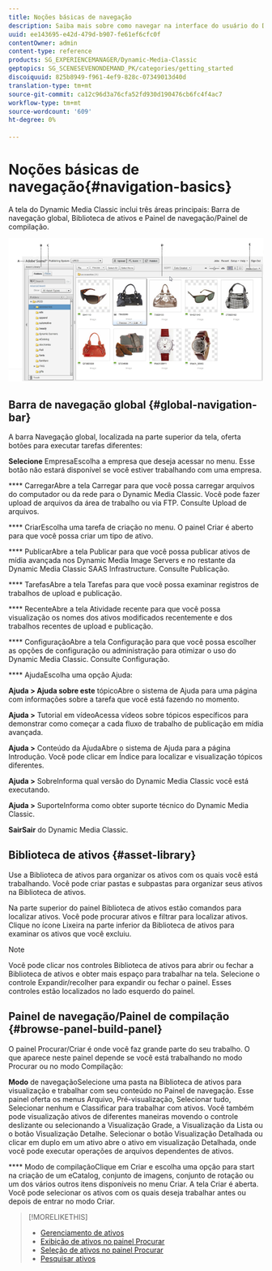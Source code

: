 ```yaml
---
title: Noções básicas de navegação
description: Saiba mais sobre como navegar na interface do usuário do Dynamic Media Classic.
uuid: ee143695-e42d-479d-b907-fe61ef6cfc0f
contentOwner: admin
content-type: reference
products: SG_EXPERIENCEMANAGER/Dynamic-Media-Classic
geptopics: SG_SCENESEVENONDEMAND_PK/categories/getting_started
discoiquuid: 825b8949-f961-4ef9-828c-07349013d40d
translation-type: tm+mt
source-git-commit: ca12c96d3a76cfa52fd930d190476cb6fc4f4ac7
workflow-type: tm+mt
source-wordcount: '609'
ht-degree: 0%

---
```



# Noções básicas de navegação{#navigation-basics}

A tela do Dynamic Media Classic inclui três áreas principais: Barra de navegação global, Biblioteca de ativos e Painel de navegação/Painel de compilação.

![Noções básicas de navegação](/help/assets/gs_navigation_basics_popup_popup.png)

## Barra de navegação global {#global-navigation-bar}

A barra Navegação global, localizada na parte superior da tela, oferta botões para executar tarefas diferentes:

**Selecione** EmpresaEscolha a empresa que deseja acessar no menu. Esse botão não estará disponível se você estiver trabalhando com uma empresa.

**** CarregarAbre a tela Carregar para que você possa carregar arquivos do computador ou da rede para o Dynamic Media Classic. Você pode fazer upload de arquivos da área de trabalho ou via FTP. Consulte Upload de arquivos.

**** CriarEscolha uma tarefa de criação no menu. O painel Criar é aberto para que você possa criar um tipo de ativo.

**** PublicarAbre a tela Publicar para que você possa publicar ativos de mídia avançada nos Dynamic Media Image Servers e no restante da Dynamic Media Classic SAAS Infrastructure. Consulte Publicação.

**** TarefasAbre a tela Tarefas para que você possa examinar registros de trabalhos de upload e publicação.

**** RecenteAbre a tela Atividade recente para que você possa visualização os nomes dos ativos modificados recentemente e dos trabalhos recentes de upload e publicação.

**** ConfiguraçãoAbre a tela Configuração para que você possa escolher as opções de configuração ou administração para otimizar o uso do Dynamic Media Classic. Consulte Configuração.

**** AjudaEscolha uma opção Ajuda:

**Ajuda > Ajuda sobre este** tópicoAbre o sistema de Ajuda para uma página com informações sobre a tarefa que você está fazendo no momento.

**Ajuda >** Tutorial em vídeoAcessa vídeos sobre tópicos específicos para demonstrar como começar a cada fluxo de trabalho de publicação em mídia avançada.

**Ajuda >** Conteúdo da AjudaAbre o sistema de Ajuda para a página Introdução. Você pode clicar em Índice para localizar e visualização tópicos diferentes.

**Ajuda >** SobreInforma qual versão do Dynamic Media Classic você está executando.

**Ajuda >** SuporteInforma como obter suporte técnico do Dynamic Media Classic.

**SairSair** do Dynamic Media Classic.

## Biblioteca de ativos {#asset-library}

Use a Biblioteca de ativos para organizar os ativos com os quais você está trabalhando. Você pode criar pastas e subpastas para organizar seus ativos na Biblioteca de ativos.

Na parte superior do painel Biblioteca de ativos estão comandos para localizar ativos. Você pode procurar ativos e filtrar para localizar ativos. Clique no ícone Lixeira na parte inferior da Biblioteca de ativos para examinar os ativos que você excluiu.

>[!NOTE]
>
>Você pode clicar nos controles Biblioteca de ativos para abrir ou fechar a Biblioteca de ativos e obter mais espaço para trabalhar na tela. Selecione o controle Expandir/recolher para expandir ou fechar o painel. Esses controles estão localizados no lado esquerdo do painel.

## Painel de navegação/Painel de compilação {#browse-panel-build-panel}

O painel Procurar/Criar é onde você faz grande parte do seu trabalho. O que aparece neste painel depende se você está trabalhando no modo Procurar ou no modo Compilação:

**Modo** de navegaçãoSelecione uma pasta na Biblioteca de ativos para visualização e trabalhar com seu conteúdo no Painel de navegação. Esse painel oferta os menus Arquivo, Pré-visualização, Selecionar tudo, Selecionar nenhum e Classificar para trabalhar com ativos. Você também pode visualização ativos de diferentes maneiras movendo o controle deslizante ou selecionando a Visualização Grade, a Visualização da Lista ou o botão Visualização Detalhe. Selecionar o botão Visualização Detalhada ou clicar em duplo em um ativo abre o ativo em visualização Detalhada, onde você pode executar operações de arquivos dependentes de ativos.

**** Modo de compilaçãoClique em Criar e escolha uma opção para start na criação de um eCatalog, conjunto de imagens, conjunto de rotação ou um dos vários outros itens disponíveis no menu Criar. A tela Criar é aberta. Você pode selecionar os ativos com os quais deseja trabalhar antes ou depois de entrar no modo Criar.

>[!MORELIKETHIS]
>
>* [Gerenciamento de ativos](about-managing-assets.md)
>* [Exibição de ativos no painel Procurar](viewing-assets-browse-panel.md#viewing_assets_in_the_browse_panel)
>* [Seleção de ativos no painel Procurar](selecting-assets-browse-panel.md#selecting_assets_in_the_browse_panel)
>* [Pesquisar ativos](searching-assets.md#searching_assets)

